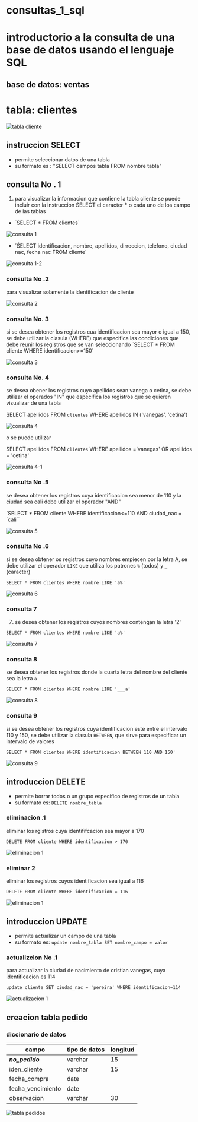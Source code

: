 # consultas_1_sql
# introductorio a la consulta de una base de datos usando el lenguaje SQL

## base de datos: ventas 

# tabla: clientes


![tabla cliente](tabla_cliente.png "clientes")


## instruccion SELECT

- permite seleccionar datos de una tabla
- su formato es : "SELECT campos tabla FROM nombre tabla"

## consulta No . 1
1. para visualizar la informacion que contiene  la tabla cliente se puede incluir con la instruccion SELECT el caracter **\*** o cada uno de los campo de las tablas 

- ´SELECT * FROM clientes´

![consulta 1](consulta_1.png "consulta")

- ´ŚELECT identificacion, nombre, apellidos, dirreccion, telefono, ciudad nac, fecha nac FROM cliente´

![consulta 1-2](consulta_2.png "consulta")

### consulta No .2
para visualizar solamente la identificacion de cliente 

![consulta 2](consulta_3.png "consulta")
### consulta No. 3
si se desea obtener los registros cua identificacion sea mayor o igual a 150, se debe utilizar la clasula (WHERE) que especifica las condiciones que debe reunir los registros que se van seleccionando 
´SELECT * FROM cliente WHERE identificacion>=150´

![consulta 3](consulta_4.png "consulta")

### consulta No. 4

se desea obener los registros cuyo apellidos sean vanega o cetina, se debe utilizar el operados "IN" que especifica los registros que se quieren visualizar de una tabla 

SELECT apellidos FROM `clientes` WHERE apellidos IN ('vanegas', 'cetina')

![consulta 4](consulta_5.png "consulta")

o se puede utilizar

SELECT apellidos FROM `clientes` WHERE apellidos ='vanegas' OR apellidos = 'cetina'

![consulta 4-1](consulta_6.png "consulta")

### consulta No .5
se desea obtener los registros cuya identificacion sea menor de 110 y la ciudad sea cali debe utilizar el operador "AND"

´SELECT * FROM cliente WHERE identificacion<=110 AND ciudad_nac = ´cali´´

![consulta 5](consulta_7.png "consulta")

### consulta No .6
si se desea obtener os registros cuyo nombres empiecen por la letra A, se debe utilizar el operador `LIKE` que utiliza los patrones `%` (todos) y `_` (caracter)

`SELECT * FROM clientes WHERE nombre LIKE 'a%'`

![consulta 6]( consulta_8.png "consulta")

### consulta 7
7. se desea obtener los registros cuyos nombres contengan la letra '2'

`SELECT * FROM clientes WHERE nombre LIKE 'a%' `

![consulta 7]( /consultas_9.png "consulta_9.png")

### consulta 8
se desea obtener los registros donde la cuarta letra del nombre del cliente sea la letra `a`

`SELECT * FROM clientes WHERE nombre LIKE '___a' `

![consulta 8]( consultas_10.png "consulta_10.png")

### consulta 9
si se desea obtener los registros cuya identificacion este entre el intervalo 110 y 150, se debe utilizar la clasula `BETWEEN`, que sirve para especificar un intervalo de valores 

 `SELECT * FROM clientes WHERE identificacion BETWEEN 110 AND 150' `

 ![consulta 9]( consulta_11.png "consulta_10.png")

 ## introduccion DELETE
 - permite borrar todos o un grupo especifico de registros de un tabla
 - su formato es: `DELETE nombre_tabla`

 ### eliminacion .1

 eliminar los rgistros cuya identififcacion sea mayor a 170
 
 `DELETE FROM cliente WHERE identificacion > 170`

  ![eliminacion 1]( eliminacion_1.png "eliminacion_1.png")

  ### eliminar 2

  eliminar los registros cuyos identificacion sea igual a 116

   `DELETE FROM cliente WHERE identificacion = 116`

![eliminacion 1]( eliminacion_2.png "eliminacion_1.png")



## introduccion UPDATE
 - permite actualizar un campo de una tabla
 - su formato es: `update nombre_tabla SET nombre_campo = valor`

 ### actualizcion No .1

para actualizar la ciudad de nacimiento de cristian vanegas, cuya identificacion es 114

`update cliente SET ciudad_nac = 'pereira' WHERE identificacion=114`

![actualizacion 1]( actualizacion_1.png "actualizacion_1.png")

## creacion tabla pedido
### diccionario de datos
|campo|tipo de datos|longitud|
|-----|-------------|--------|
|***no_pedido***|varchar|15|
|iden_cliente|varchar|15|
|fecha_compra|date||
|fecha_vencimiento|date||
|observacion|varchar|30|

![ tabla pedidos](pedidos.png "pedidos.png")